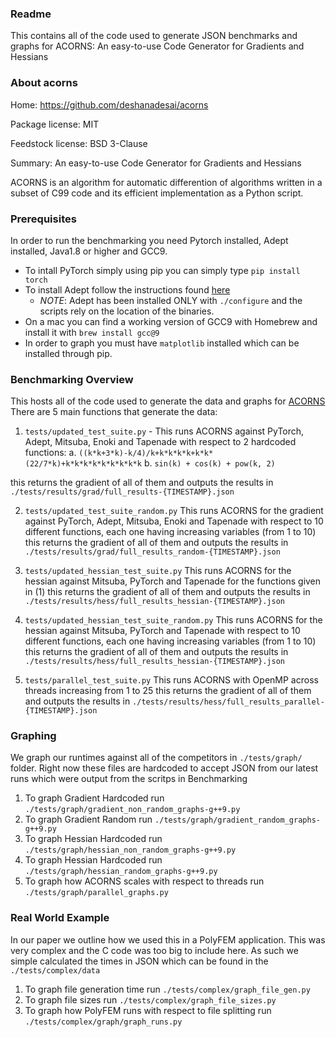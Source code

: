 ### Readme

This contains all of the code used to generate JSON benchmarks and graphs for ACORNS: An easy-to-use Code Generator for Gradients and Hessians

### About acorns

Home: https://github.com/deshanadesai/acorns

Package license: MIT

Feedstock license: BSD 3-Clause

Summary: An easy-to-use Code Generator for Gradients and Hessians

ACORNS is an algorithm for automatic differention of algorithms written in a subset of C99 code and its efficient implementation as a Python script.

### Prerequisites

In order to run the benchmarking you need Pytorch installed, Adept installed, Java1.8 or higher and GCC9.
- To intall PyTorch simply using pip you can simply type `pip install torch`
- To install Adept follow the instructions found [here](http://www.met.reading.ac.uk/clouds/adept/documentation.html)
  -   *NOTE*: Adept has been installed ONLY with `./configure` and the scripts rely on the location of the binaries.
- On a mac you can find a working version of GCC9 with Homebrew and install it with `brew install gcc@9`
- In order to graph you must have `matplotlib` installed which can be installed through pip.

### Benchmarking Overview

This hosts all of the code used to generate the data and graphs for [ACORNS](https://arxiv.org/abs/2007.05094)
There are 5 main functions that generate the data:
1. `tests/updated_test_suite.py` - This runs ACORNS against PyTorch, Adept, Mitsuba, Enoki and Tapenade with respect to 2 hardcoded functions:
  a. `((k*k+3*k)-k/4)/k+k*k*k*k+k*k*(22/7*k)+k*k*k*k*k*k*k*k*k`
  b. `sin(k) + cos(k) + pow(k, 2)`

this returns the gradient of all of them and outputs the results in `./tests/results/grad/full_results-{TIMESTAMP}.json`

2. `tests/updated_test_suite_random.py` This runs ACORNS for the gradient against PyTorch, Adept, Mitsuba, Enoki and Tapenade with respect to 10 different functions, each one having increasing variables (from 1 to 10)
this returns the gradient of all of them and outputs the results in `./tests/results/grad/full_results_random-{TIMESTAMP}.json`

3. `tests/updated_hessian_test_suite.py` This runs ACORNS for the hessian against Mitsuba, PyTorch and Tapenade for the functions given in (1)
this returns the gradient of all of them and outputs the results in `./tests/results/hess/full_results_hessian-{TIMESTAMP}.json`

4. `tests/updated_hessian_test_suite_random.py` This runs ACORNS for the hessian against Mitsuba, PyTorch and Tapenade with respect to 10 different functions, each one having increasing variables (from 1 to 10)
this returns the gradient of all of them and outputs the results in `./tests/results/hess/full_results_hessian-{TIMESTAMP}.json`
5. `tests/parallel_test_suite.py` This runs ACORNS with OpenMP across threads increasing from 1 to 25
this returns the gradient of all of them and outputs the results in `./tests/results/hess/full_results_parallel-{TIMESTAMP}.json`

### Graphing

We graph our runtimes against all of the competitors in `./tests/graph/` folder. Right now these files are hardcoded to accept JSON from our latest runs which were output from the scritps in Benchmarking 
1. To graph Gradient Hardcoded run `./tests/graph/gradient_non_random_graphs-g++9.py`
2. To graph Gradient Random run `./tests/graph/gradient_random_graphs-g++9.py`
3. To graph Hessian Hardcoded run `./tests/graph/hessian_non_random_graphs-g++9.py`
4. To graph Hessian Hardcoded run `./tests/graph/hessian_random_graphs-g++9.py`
5. To graph how ACORNS scales with respect to threads run `./tests/graph/parallel_graphs.py`

### Real World Example

In our paper we outline how we used this in a PolyFEM application. This was very complex and the C code was too big to include here. As such we simple calculated the times in JSON which can be found in the `./tests/complex/data`

1. To graph file generation time run `./tests/complex/graph_file_gen.py`
2. To graph file sizes run `./tests/complex/graph_file_sizes.py`
3. To graph how PolyFEM runs with respect to file splitting run `./tests/complex/graph/graph_runs.py`
  



